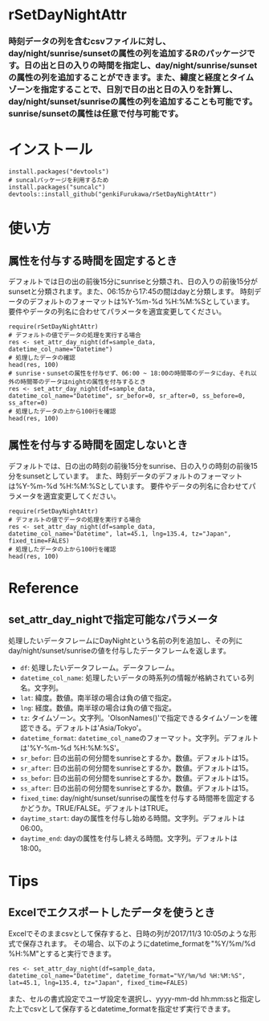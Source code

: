 # rSetDayNightAttr

### 時刻データの列を含むcsvファイルに対し、day/night/sunrise/sunsetの属性の列を追加するRのパッケージです。日の出と日の入りの時間を指定し、day/night/sunrise/sunsetの属性の列を追加することができます。また、緯度と経度とタイムゾーンを指定することで、日別で日の出と日の入りを計算し、day/night/sunset/sunriseの属性の列を追加することも可能です。sunrise/sunsetの属性は任意で付与可能です。

# インストール

```` 
install.packages("devtools")
# suncalパッケージを利用するため
install.packages("suncalc")
devtools::install_github("genkiFurukawa/rSetDayNightAttr")
````

# 使い方

## 属性を付与する時間を固定するとき
デフォルトでは日の出の前後15分にsunriseと分類され、日の入りの前後15分がsunsetと分類されます。また、06:15から17:45の間はdayと分類します。
時刻データのデフォルトのフォーマットは%Y-%m-%d %H:%M:%Sとしています。
要件やデータの列名に合わせてパラメータを適宜変更してください。
````
require(rSetDayNightAttr)
# デフォルトの値でデータの処理を実行する場合
res <- set_attr_day_night(df=sample_data, datetime_col_name="Datetime")
# 処理したデータの確認
head(res, 100)
# sunrise・sunsetの属性を付与せず、06:00 ~ 18:00の時間帯のデータにday、それ以外の時間帯のデータはnightの属性を付与するとき
res <- set_attr_day_night(df=sample_data, datetime_col_name="Datetime", sr_befor=0, sr_after=0, ss_before=0, ss_after=0)
# 処理したデータの上から100行を確認
head(res, 100)
````

## 属性を付与する時間を固定しないとき
デフォルトでは、日の出の時刻の前後15分をsunrise、日の入りの時刻の前後15分をsunsetとしています。
また、時刻データのデフォルトのフォーマットは%Y-%m-%d %H:%M:%Sとしています。
要件やデータの列名に合わせてパラメータを適宜変更してください。
````
require(rSetDayNightAttr)
# デフォルトの値でデータの処理を実行する場合
res <- set_attr_day_night(df=sample_data, datetime_col_name="Datetime", lat=45.1, lng=135.4, tz="Japan", fixed_time=FALES)
# 処理したデータの上から100行を確認
head(res, 100)
````

# Reference

## set_attr_day_nightで指定可能なパラメータ
処理したいデータフレームにDayNightという名前の列を追加し、その列にday/night/sunset/sunriseの値を付与したデータフレームを返します。
 * `df`: 処理したいデータフレーム。データフレーム。
 * `datetime_col_name`: 処理したいデータの時系列の情報が格納されている列名。文字列。
 * `lat`: 緯度。数値。南半球の場合は負の値で指定。
 * `lng`: 経度。数値。南半球の場合は負の値で指定。
 * `tz`: タイムゾーン。文字列。'OlsonNames()'で指定できるタイムゾーンを確認できる。デフォルトは'Asia/Tokyo'。
 * `datetime_format`: `datetime_col_name`のフォーマット。文字列。デフォルトは'%Y-%m-%d %H:%M:%S'。
 * `sr_befor`: 日の出前の何分間をsunriseとするか。数値。デフォルトは15。
 * `sr_after`: 日の出前の何分間をsunriseとするか。数値。デフォルトは15。
 * `ss_befor`: 日の出前の何分間をsunriseとするか。数値。デフォルトは15。
 * `ss_after`: 日の出前の何分間をsunriseとするか。数値。デフォルトは15。
 * `fixed_time`: day/night/sunset/sunriseの属性を付与する時間帯を固定するかどうか。TRUE/FALSE。デフォルトはTRUE。
 * `daytime_start`: dayの属性を付与し始める時間。文字列。デフォルトは06:00。
 * `daytime_end`: dayの属性を付与し終える時間。文字列。デフォルトは18:00。
 
# Tips

## Excelでエクスポートしたデータを使うとき
Excelでそのままcsvとして保存すると、日時の列が2017/11/3 10:05のような形式で保存されます。
その場合、以下のようにdatetime_formatを"%Y/%m/%d %H:%M"とすると実行できます。
````
res <- set_attr_day_night(df=sample_data, datetime_col_name="Datetime", datetime_format="%Y/%m/%d %H:%M:%S", lat=45.1, lng=135.4, tz="Japan", fixed_time=FALES)
````
また、セルの書式設定でユーザ設定を選択し、yyyy-mm-dd hh:mm:ssと指定した上でcsvとして保存するとdatetime_formatを指定せず実行できます。

